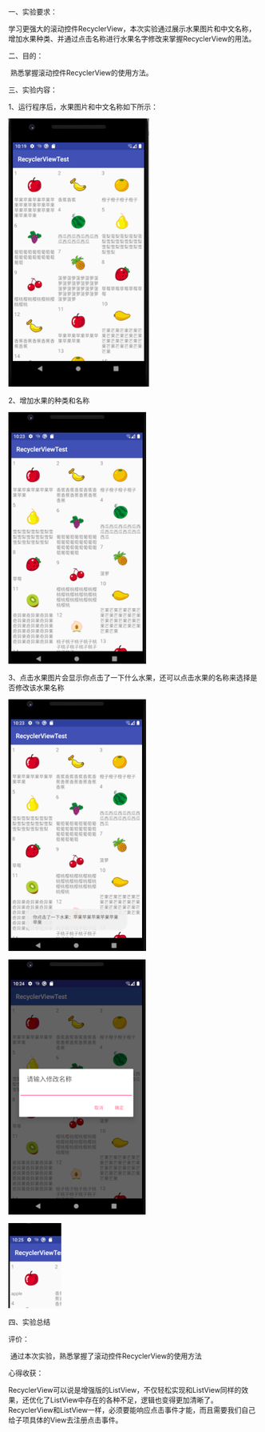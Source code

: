 一、实验要求：

​       学习更强大的滚动控件RecyclerView，本次实验通过展示水果图片和中文名称，增加水果种类、并通过点击名称进行水果名字修改来掌握RecyclerView的用法。

二、目的：

​        熟悉掌握滚动控件RecyclerView的使用方法。

三、实验内容：

1、运行程序后，水果图片和中文名称如下所示：

![image](https://github.com/csuhong/2017236114_Android/raw/master/%E5%AE%9E%E9%AA%8C%E5%85%AD%20recyclerView%E5%9C%A8%E8%A1%A8%E6%A0%BC%E5%9E%8B%E6%95%B0%E6%8D%AE%E5%A4%84%E7%90%86%E4%B8%AD%E7%9A%84%E5%BA%94%E7%94%A8/%E5%AE%9E%E9%AA%8C%E5%85%AD%20%E5%AE%9E%E9%AA%8C%E6%88%AA%E5%9B%BE/%E5%9B%BE%E7%89%871.png)



2、增加水果的种类和名称

![image](https://github.com/csuhong/2017236114_Android/raw/master/%E5%AE%9E%E9%AA%8C%E5%85%AD%20recyclerView%E5%9C%A8%E8%A1%A8%E6%A0%BC%E5%9E%8B%E6%95%B0%E6%8D%AE%E5%A4%84%E7%90%86%E4%B8%AD%E7%9A%84%E5%BA%94%E7%94%A8/%E5%AE%9E%E9%AA%8C%E5%85%AD%20%E5%AE%9E%E9%AA%8C%E6%88%AA%E5%9B%BE/%E5%9B%BE%E7%89%872.png)



3、点击水果图片会显示你点击了一下什么水果，还可以点击水果的名称来选择是否修改该水果名称

![image](https://github.com/csuhong/2017236114_Android/raw/master/%E5%AE%9E%E9%AA%8C%E5%85%AD%20recyclerView%E5%9C%A8%E8%A1%A8%E6%A0%BC%E5%9E%8B%E6%95%B0%E6%8D%AE%E5%A4%84%E7%90%86%E4%B8%AD%E7%9A%84%E5%BA%94%E7%94%A8/%E5%AE%9E%E9%AA%8C%E5%85%AD%20%E5%AE%9E%E9%AA%8C%E6%88%AA%E5%9B%BE/%E5%9B%BE%E7%89%873.png)

![image](https://github.com/csuhong/2017236114_Android/raw/master/%E5%AE%9E%E9%AA%8C%E5%85%AD%20recyclerView%E5%9C%A8%E8%A1%A8%E6%A0%BC%E5%9E%8B%E6%95%B0%E6%8D%AE%E5%A4%84%E7%90%86%E4%B8%AD%E7%9A%84%E5%BA%94%E7%94%A8/%E5%AE%9E%E9%AA%8C%E5%85%AD%20%E5%AE%9E%E9%AA%8C%E6%88%AA%E5%9B%BE/%E5%9B%BE%E7%89%874.png)

![image](https://github.com/csuhong/2017236114_Android/raw/master/%E5%AE%9E%E9%AA%8C%E5%85%AD%20recyclerView%E5%9C%A8%E8%A1%A8%E6%A0%BC%E5%9E%8B%E6%95%B0%E6%8D%AE%E5%A4%84%E7%90%86%E4%B8%AD%E7%9A%84%E5%BA%94%E7%94%A8/%E5%AE%9E%E9%AA%8C%E5%85%AD%20%E5%AE%9E%E9%AA%8C%E6%88%AA%E5%9B%BE/%E5%9B%BE%E7%89%875.png)



四、实验总结

评价：

​       通过本次实验，熟悉掌握了滚动控件RecyclerView的使用方法

心得收获：

​       RecyclerView可以说是增强版的ListView，不仅轻松实现和ListView同样的效果，还优化了ListView中存在的各种不足，逻辑也变得更加清晰了。RecyclerView和ListView一样，必须要能响应点击事件才能，而且需要我们自己给子项具体的View去注册点击事件。